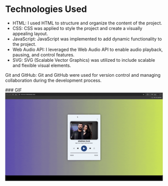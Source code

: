 # Technologies Used

- HTML: I used HTML to structure and organize the content of the project.
- CSS: CSS was applied to style the project and create a visually appealing layout.
- JavaScript: JavaScript was implemented to add dynamic functionality to the project.
- Web Audio API: I leveraged the Web Audio API to enable audio playback, pausing, and control features.
- SVG: SVG (Scalable Vector Graphics) was utilized to include scalable and flexible visual elements.

Git and GitHub: Git and GitHub were used for version control and managing collaboration during the development process.

### GIF
<img src='musicplayer.gif'>
